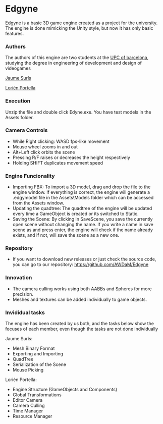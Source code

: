 ﻿# Edgyne
Edgyne is a basic 3D game engine created as a project for the university. The engine is done mimicking the Unity style, but now it has only basic features.

### Authors
The authors of this engine are two students at the [UPC of barcelona](https://www.citm.upc.edu), studying the degree in engineering of development and design of videogames

[Jaume Surís](https://github.com/Farmak09)

[Lorién Portella](https://github.com/Witiza)

### Execution

Unzip the file and double click Edyne.exe. You have test models in the Assets folder.

### Camera Controls

- While Right clicking: WASD fps-like movement
- Mouse wheel zooms in and out
- Alt+Left click orbits the scene
- Pressing R/F raises or decreases the height respectively
- Holding SHIFT duplicates movement speed

### Engine Funcionality

- Importing FBX: To import a 3D model, drag and drop the file to the engine window. If everything is correct, the engine will generate a .edgymodel file in the Assets\Models folder which can be accessed from the Assets window.
- Updating the quadtree: The quadtree of the engine will be updated every time a GameObject is created or its switched to Static.
- Saving the Scene: By clicking in SaveScene, you save the currently open scene without changing the name. If you write a name in save scene as and press enter, the engine will check if the name already exists, and if not, will save the scene as a new one.

### Repository

- If you want to download new releases or just check the source code, you can go to our repository:
https://github.com/AWDaM/Edgyne

### Innovation

- The camera culling works using both AABBs and Spheres for more precision.
- Meshes and textures can be added individually to game objects.

### Invididual tasks

The engine has been created by us both, and the tasks below show the focuses of each member, even though the tasks are not done individually

Jaume Surís:

- Mesh Binary Format
- Exporting and Importing
- QuadTree
- Serialization of the Scene
- Mouse Picking

Lorién Portella:

- Engine Structure (GameObjects and Components)
- Global Transformations
- Editor Camera
- Camera Culling
- Time Manager
- Resource Manager